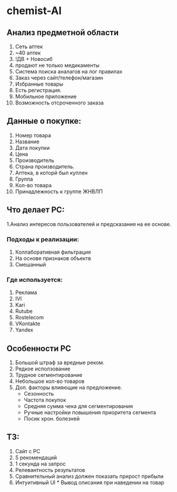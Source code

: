 # chemist-AI

## Анализ предметной области
  1. Сеть аптек
  2. ~40 аптек
  3. !ДВ + Новосиб
  4. продают не только медикаменты
  5. Система поиска аналагов на лог правилах
  6. Заказ через сайт/телефон/магазин
  7. Избранные товары
  8. Есть регистрация.
  9. Мобильное приложение
  10. Возможность отсроченного заказа


## Данные о покупке:
  1. Номер товара
  2. Название
  3. Дата покупки
  4. Цена
  5. Производитель
  6. Страна производитель.
  7. Аптека, в которй был куплен
  8. Группа
  9. Кол-во товара
  10. Принадлежность к группе ЖНВЛП


## Что делает РС:
1.Анализ интересов пользователей и предсказания на ее основе.

### Подходы к реализации:
  1. Коллаборативная фильтрация
  2. На основе признаков объектв
  3. Смешанный

### Где используется:
  1. Реклама
  2. IVI
  3. Kari
  4. Rutube
  5. Rostelecom
  6. VKontakte
  7. Yandex


## Особенности РС
  1. Большой штраф за вредные реком.
  2. Редкое исползование
  3. Трудное сегментирование
  4. Небольшое кол-во товаров
  5. Доп. факторы влияющие на предложение.
      * Сезонность
      * Частота покупок
      * Средняя сумма чека для сегментирования
      * Ручные настройки повышения приоритета сегмента
      * Посик хрон. болезней

## ТЗ:
  1. Сайт с РС
  2. 5 рекомендаций
  3. 1 секунда на запрос
  4. Релевантность результатов
  5. Сравнительный анализ должен показать прирост прибыли
  6. Интуитивный UI
    * Вывод описания при наведении на товар
    
